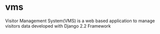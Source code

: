 # vms
Visitor Management System(VMS) is a web based application to manage visitors data developed with Django 2.2 Framework
